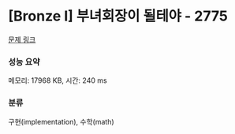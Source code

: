 # [Bronze I] 부녀회장이 될테야 - 2775 

[문제 링크](https://www.acmicpc.net/problem/2775) 

### 성능 요약

메모리: 17968 KB, 시간: 240 ms

### 분류

구현(implementation), 수학(math)

